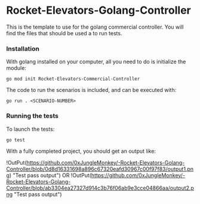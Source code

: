 # Rocket-Elevators-Golang-Controller
This is the template to use for the golang commercial controller. You will find the files that should be used a to run tests. 

### Installation

With golang installed on your computer, all you need to do is initialize the module:

`go mod init Rocket-Elevators-Commercial-Controller`

The code to run the scenarios is included, and can be executed with:

`go run . <SCENARIO-NUMBER>`

### Running the tests

To launch the tests:

`go test`


With a fully completed project, you should get an output like:

!OutPut(https://github.com/0xJungleMonkey/-Rocket-Elevators-Golang-Controller/blob/0d8d16331698a896c67320eafd30967c00f97f83/output1.png)        "Test pass output")
 OR
!OutPut(https://github.com/0xJungleMonkey/-Rocket-Elevators-Golang-Controller/blob/ab3304ea27327d914c3b76f06ab9e3cce04866aa/output2.png    "Test pass output")

